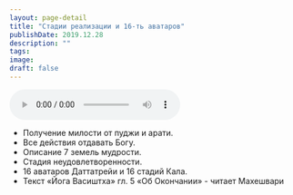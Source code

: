 ```yaml
---
layout: page-detail
title: "Стадии реализации и 16-ть аватаров"
publishDate: 2019.12.28
description: ""
tags:
image:
draft: false
---
```


<audio title="2019.12.28 - Стадии реализации и 16-ть аватаров.mp3" src="/upload/iblock/0fd/0fd7cef28313b5fe52d0f988179937dc.mp3" controls=""></audio>

* Получение милости от пуджи и арати.
* Все действия отдавать Богу.
* Описание 7 земель мудрости.
* Стадия неудовлетворенности.
* 16 аватаров Даттатрейи и 16 стадий Кала.
* Текст «Йога Васиштха» гл. 5 «Об Окончании» - читает Махешвари

  
